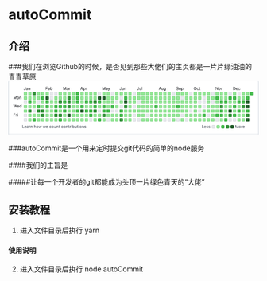 # autoCommit

## 介绍

###我们在浏览Github的时候，是否见到那些大佬们的主页都是一片片绿油油的青青草原
![输入图片说明](images/WechatIMG1339.jpg)

###autoCommit是一个用来定时提交git代码的简单的node服务 

####我们的主旨是

#####让每一个开发者的git都能成为头顶一片绿色青天的“大佬”

## 安装教程

1.  进入文件目录后执行 yarn


#### 使用说明

2.  进入文件目录后执行 node autoCommit



